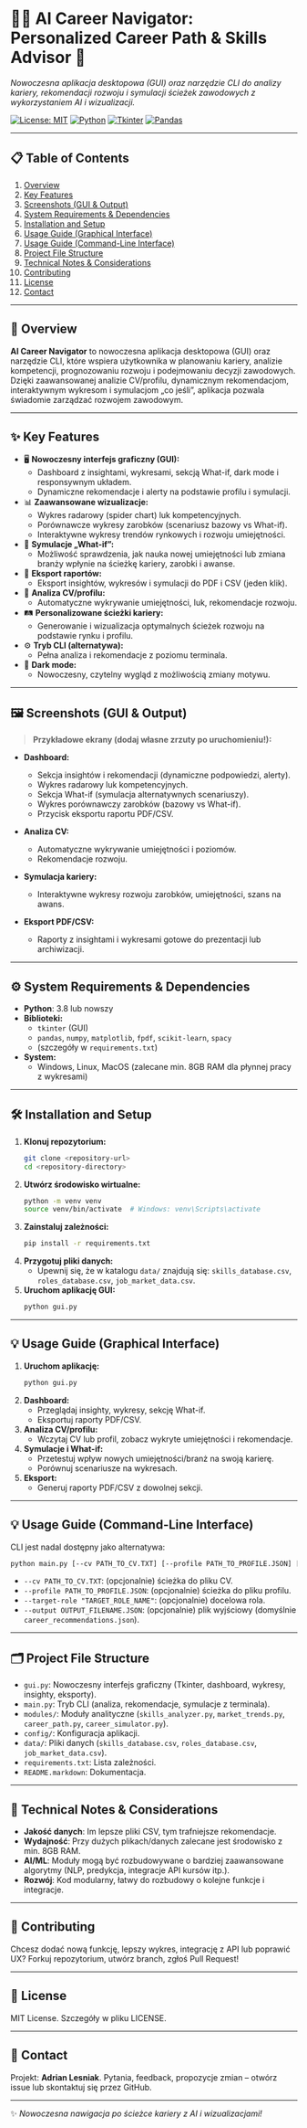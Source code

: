 # 🧭🤖 AI Career Navigator: Personalized Career Path & Skills Advisor 🚀
_Nowoczesna aplikacja desktopowa (GUI) oraz narzędzie CLI do analizy kariery, rekomendacji rozwoju i symulacji ścieżek zawodowych z wykorzystaniem AI i wizualizacji._

[![License: MIT](https://img.shields.io/badge/License-MIT-yellow.svg)](https://opensource.org/licenses/MIT)
[![Python](https://img.shields.io/badge/Python-3.8%2B-3776AB.svg?logo=python&logoColor=white)](https://www.python.org/)
[![Tkinter](https://img.shields.io/badge/Tkinter-GUI-FFB300.svg)](https://wiki.python.org/moin/TkInter)
[![Pandas](https://img.shields.io/badge/Pandas-Data%20Analysis-150458.svg?logo=pandas)](https://pandas.pydata.org/)

---

## 📋 Table of Contents
1. [Overview](#-overview)
2. [Key Features](#-key-features)
3. [Screenshots (GUI & Output)](#-screenshots-gui--output)
4. [System Requirements & Dependencies](#-system-requirements--dependencies)
5. [Installation and Setup](#️-installation-and-setup)
6. [Usage Guide (Graphical Interface)](#️-usage-guide-graphical-interface)
7. [Usage Guide (Command-Line Interface)](#️-usage-guide-command-line-interface)
8. [Project File Structure](#-project-file-structure)
9. [Technical Notes & Considerations](#-technical-notes--considerations)
10. [Contributing](#-contributing)
11. [License](#-license)
12. [Contact](#-contact)

---

## 📄 Overview

**AI Career Navigator** to nowoczesna aplikacja desktopowa (GUI) oraz narzędzie CLI, które wspiera użytkownika w planowaniu kariery, analizie kompetencji, prognozowaniu rozwoju i podejmowaniu decyzji zawodowych. Dzięki zaawansowanej analizie CV/profilu, dynamicznym rekomendacjom, interaktywnym wykresom i symulacjom „co jeśli”, aplikacja pozwala świadomie zarządzać rozwojem zawodowym.

---

## ✨ Key Features

- 🖥️ **Nowoczesny interfejs graficzny (GUI):**
  - Dashboard z insightami, wykresami, sekcją What-if, dark mode i responsywnym układem.
  - Dynamiczne rekomendacje i alerty na podstawie profilu i symulacji.
- 📊 **Zaawansowane wizualizacje:**
  - Wykres radarowy (spider chart) luk kompetencyjnych.
  - Porównawcze wykresy zarobków (scenariusz bazowy vs What-if).
  - Interaktywne wykresy trendów rynkowych i rozwoju umiejętności.
- 🤔 **Symulacje „What-if”:**
  - Możliwość sprawdzenia, jak nauka nowej umiejętności lub zmiana branży wpłynie na ścieżkę kariery, zarobki i awanse.
- 📄 **Eksport raportów:**
  - Eksport insightów, wykresów i symulacji do PDF i CSV (jeden klik).
- 📝 **Analiza CV/profilu:**
  - Automatyczne wykrywanie umiejętności, luk, rekomendacje rozwoju.
- 🛤️ **Personalizowane ścieżki kariery:**
  - Generowanie i wizualizacja optymalnych ścieżek rozwoju na podstawie rynku i profilu.
- ⚙️ **Tryb CLI (alternatywa):**
  - Pełna analiza i rekomendacje z poziomu terminala.
- 🌙 **Dark mode:**
  - Nowoczesny, czytelny wygląd z możliwością zmiany motywu.

---

## 🖼️ Screenshots (GUI & Output)

> **Przykładowe ekrany (dodaj własne zrzuty po uruchomieniu!):**

- **Dashboard:**
  - Sekcja insightów i rekomendacji (dynamiczne podpowiedzi, alerty).
  - Wykres radarowy luk kompetencyjnych.
  - Sekcja What-if (symulacja alternatywnych scenariuszy).
  - Wykres porównawczy zarobków (bazowy vs What-if).
  - Przycisk eksportu raportu PDF/CSV.

- **Analiza CV:**
  - Automatyczne wykrywanie umiejętności i poziomów.
  - Rekomendacje rozwoju.

- **Symulacja kariery:**
  - Interaktywne wykresy rozwoju zarobków, umiejętności, szans na awans.

- **Eksport PDF/CSV:**
  - Raporty z insightami i wykresami gotowe do prezentacji lub archiwizacji.

---

## ⚙️ System Requirements & Dependencies

- **Python**: 3.8 lub nowszy
- **Biblioteki:**
  - `tkinter` (GUI)
  - `pandas`, `numpy`, `matplotlib`, `fpdf`, `scikit-learn`, `spacy`
  - (szczegóły w `requirements.txt`)
- **System:**
  - Windows, Linux, MacOS (zalecane min. 8GB RAM dla płynnej pracy z wykresami)

---

## 🛠️ Installation and Setup

1. **Klonuj repozytorium:**
   ```bash
   git clone <repository-url>
   cd <repository-directory>
   ```
2. **Utwórz środowisko wirtualne:**
   ```bash
   python -m venv venv
   source venv/bin/activate  # Windows: venv\Scripts\activate
   ```
3. **Zainstaluj zależności:**
   ```bash
   pip install -r requirements.txt
   ```
4. **Przygotuj pliki danych:**
   - Upewnij się, że w katalogu `data/` znajdują się: `skills_database.csv`, `roles_database.csv`, `job_market_data.csv`.
5. **Uruchom aplikację GUI:**
   ```bash
   python gui.py
   ```

---

## 💡 Usage Guide (Graphical Interface)

1. **Uruchom aplikację:**
   ```bash
   python gui.py
   ```
2. **Dashboard:**
   - Przeglądaj insighty, wykresy, sekcję What-if.
   - Eksportuj raporty PDF/CSV.
3. **Analiza CV/profilu:**
   - Wczytaj CV lub profil, zobacz wykryte umiejętności i rekomendacje.
4. **Symulacje i What-if:**
   - Przetestuj wpływ nowych umiejętności/branż na swoją karierę.
   - Porównuj scenariusze na wykresach.
5. **Eksport:**
   - Generuj raporty PDF/CSV z dowolnej sekcji.

---

## 💡 Usage Guide (Command-Line Interface)

CLI jest nadal dostępny jako alternatywa:

```bash
python main.py [--cv PATH_TO_CV.TXT] [--profile PATH_TO_PROFILE.JSON] [--target-role "TARGET_ROLE_NAME"] [--output OUTPUT_FILENAME.JSON]
```

- `--cv PATH_TO_CV.TXT`: (opcjonalnie) ścieżka do pliku CV.
- `--profile PATH_TO_PROFILE.JSON`: (opcjonalnie) ścieżka do pliku profilu.
- `--target-role "TARGET_ROLE_NAME"`: (opcjonalnie) docelowa rola.
- `--output OUTPUT_FILENAME.JSON`: (opcjonalnie) plik wyjściowy (domyślnie `career_recommendations.json`).

---

## 🗂️ Project File Structure
- `gui.py`: Nowoczesny interfejs graficzny (Tkinter, dashboard, wykresy, insighty, eksporty).
- `main.py`: Tryb CLI (analiza, rekomendacje, symulacje z terminala).
- `modules/`: Moduły analityczne (`skills_analyzer.py`, `market_trends.py`, `career_path.py`, `career_simulator.py`).
- `config/`: Konfiguracja aplikacji.
- `data/`: Pliki danych (`skills_database.csv`, `roles_database.csv`, `job_market_data.csv`).
- `requirements.txt`: Lista zależności.
- `README.markdown`: Dokumentacja.

---

## 📝 Technical Notes & Considerations
- **Jakość danych**: Im lepsze pliki CSV, tym trafniejsze rekomendacje.
- **Wydajność**: Przy dużych plikach/danych zalecane jest środowisko z min. 8GB RAM.
- **AI/ML**: Moduły mogą być rozbudowywane o bardziej zaawansowane algorytmy (NLP, predykcja, integracje API kursów itp.).
- **Rozwój**: Kod modularny, łatwy do rozbudowy o kolejne funkcje i integracje.

---

## 🤝 Contributing
Chcesz dodać nową funkcję, lepszy wykres, integrację z API lub poprawić UX? Forkuj repozytorium, utwórz branch, zgłoś Pull Request!

---

## 📃 License
MIT License. Szczegóły w pliku LICENSE.

---

## 📧 Contact
Projekt: **Adrian Lesniak**. Pytania, feedback, propozycje zmian – otwórz issue lub skontaktuj się przez GitHub.

---
✨ _Nowoczesna nawigacja po ścieżce kariery z AI i wizualizacjami!_
